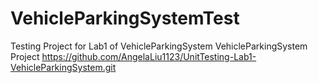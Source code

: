 # VehicleParkingSystemTest
Testing Project for Lab1 of VehicleParkingSystem
VehicleParkingSystem Project https://github.com/AngelaLiu1123/UnitTesting-Lab1-VehicleParkingSystem.git
